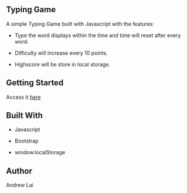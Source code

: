 ## Typing Game

A simple Typing Game built with Javascript with the features:

- Type the word displays within the time and time will reset after every word.

- Difficulty will increase every 10 points.

- Highscore will be store in local storage.



## Getting Started

Access it [here]( https://laiandrew2002.github.io/typing-game/)

## Built With<br>

- Javascript

- Bootstrap

- window.localStorage


## Author

Andrew Lai
